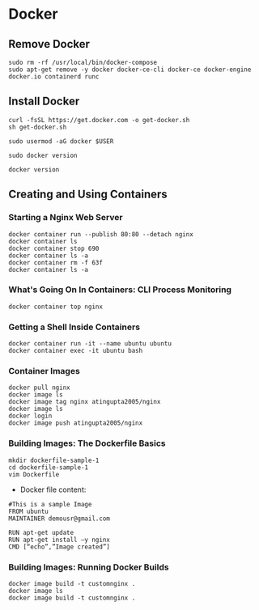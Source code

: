 # Docker
## Remove Docker
```
sudo rm -rf /usr/local/bin/docker-compose
sudo apt-get remove -y docker docker-ce-cli docker-ce docker-engine docker.io containerd runc
```

## Install Docker
```
curl -fsSL https://get.docker.com -o get-docker.sh
sh get-docker.sh

sudo usermod -aG docker $USER

sudo docker version

docker version
```

## Creating and Using Containers
### Starting a Nginx Web Server
```
docker container run --publish 80:80 --detach nginx
docker container ls
docker container stop 690
docker container ls -a
docker container rm -f 63f
docker container ls -a
```

### What's Going On In Containers: CLI Process Monitoring
```
docker container top nginx
```

### Getting a Shell Inside Containers
```
docker container run -it --name ubuntu ubuntu
docker container exec -it ubuntu bash
```

### Container Images
```
docker pull nginx
docker image ls
docker image tag nginx atingupta2005/nginx
docker image ls
docker login
docker image push atingupta2005/nginx
```

### Building Images: The Dockerfile Basics
```
mkdir dockerfile-sample-1
cd dockerfile-sample-1
vim Dockerfile

```

  - Docker file content:
```
#This is a sample Image
FROM ubuntu
MAINTAINER demousr@gmail.com

RUN apt-get update
RUN apt-get install –y nginx
CMD [“echo”,”Image created”]
```

### Building Images: Running Docker Builds
```
docker image build -t customnginx .
docker image ls
docker image build -t customnginx .
```
